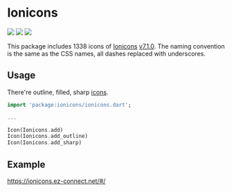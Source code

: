 # Ionicons

![](https://img.shields.io/pub/v/ionicons)
![](https://img.shields.io/github/license/ez-connect/flutter-ionicons)
![](https://img.shields.io/github/issues/ez-connect/flutter-ionicons)

This package includes 1338 icons of [Ionicons](https://ionicons.com/) [v7.1.0](https://github.com/ionic-team/ionicons/releases/tag/v7.1.0). The naming convention is the same as the CSS names, all dashes replaced with underscores.

## Usage

There're outline, filled, sharp [icons](https://ionicons.com/).

```dart
import 'package:ionicons/ionicons.dart';

...

Icon(Ionicons.add)
Icon(Ionicons.add_outline)
Icon(Ionicons.add_sharp)
```

## Example

https://ionicons.ez-connect.net/#/
